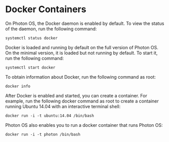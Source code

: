 # Docker Containers

On Photon OS, the Docker daemon is enabled by default. To view the status of the daemon, run the following command: 

	systemctl status docker

Docker is loaded and running by default on the full version of Photon OS. On the minimal version, it is loaded but not running by default. To start it, run the following command: 

	systemctl start docker

To obtain information about Docker, run the following command as root: 

	docker info

After Docker is enabled and started, you can create a container. For example, run the following docker command as root to create a container running Ubuntu 14.04 with an interactive terminal shell: 

	docker run -i -t ubuntu:14.04 /bin/bash

Photon OS also enables you to run a docker container that runs Photon OS: 

	docker run -i -t photon /bin/bash
